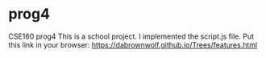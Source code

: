 # prog4
 CSE160 prog4
This is a school project. I implemented the script.js file.
Put this link in your browser:
https://dabrownwolf.github.io/Trees/features.html
